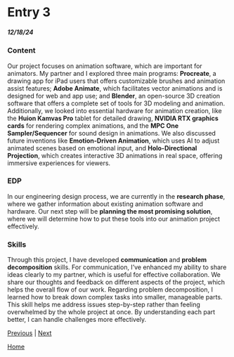 # Entry 3
##### 12/18/24

### Content

Our project focuses on animation software, which are important for animators. My partner and I explored three main programs: **Procreate**, a drawing app for iPad users that offers customizable brushes and animation assist features; **Adobe Animate**, which facilitates vector animations and is designed for web and app use; and **Blender**, an open-source 3D creation software that offers a complete set of tools for 3D modeling and animation. Additionally, we looked into essential hardware for animation creation, like the **Huion Kamvas Pro** tablet for detailed drawing, **NVIDIA RTX graphics cards** for rendering complex animations, and the **MPC One Sampler/Sequencer** for sound design in animations. We also discussed future inventions like **Emotion-Driven Animation**, which uses AI to adjust animated scenes based on emotional input, and **Holo-Directional Projection**, which creates interactive 3D animations in real space, offering immersive experiences for viewers.

### EDP

In our engineering design process, we are currently in the **research phase**, where we gather information about existing animation software and hardware. Our next step will be **planning the most promising solution**, where we will determine how to put these tools into our animation project effectively.

### Skills

Through this project, I have developed **communication** and **problem decomposition** skills. For communication, I’ve enhanced my ability to share ideas clearly to my partner, which is useful for effective collaboration. We share our thoughts and feedback on different aspects of the project, which helps the overall flow of our work. Regarding problem decomposition, I learned how to break down complex tasks into smaller, manageable parts. This skill helps me address issues step-by-step rather than feeling overwhelmed by the whole project at once. By understanding each part better, I can handle challenges more effectively. 

[Previous](entry02.md) | [Next](entry04.md)

[Home](../README.md)
